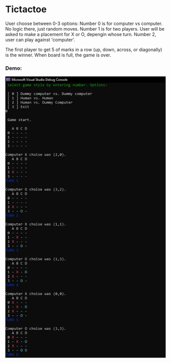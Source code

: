 # Tictactoe
User choose between 0-3 options:
  Number 0 is for computer vs computer. No logic there, just random moves.
  Number 1 is for two players. User will be asked to make a placement for X or O, depengin whose turn.
  Number 2, user can play against 'computer'.

The first player to get 5 of marks in a row (up, down, across, or diagonally) is the winner.
When board is full, the game is over.



### Demo:

![Demo kuva](https://github.com/VigorousWombat/tictactoe/blob/master/images/demo.PNG)
